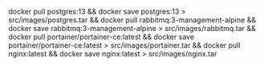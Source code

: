 docker pull postgres:13 && docker save postgres:13 > src/images/postgres.tar && docker pull rabbitmq:3-management-alpine && docker save rabbitmq:3-management-alpine > src/images/rabbitmq.tar && docker pull portainer/portainer-ce:latest && docker save portainer/portainer-ce:latest > src/images/portainer.tar && docker pull nginx:latest && docker save nginx:latest > src/images/nginx.tar
